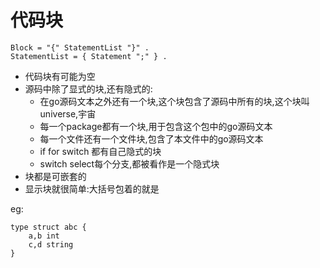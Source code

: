 # 代码块

    Block = "{" StatementList "}" .
    StatementList = { Statement ";" } .

- 代码块有可能为空
- 源码中除了显式的块,还有隐式的:
  - 在go源码文本之外还有一个块,这个块包含了源码中所有的块,这个块叫universe,宇宙
  - 每一个package都有一个块,用于包含这个包中的go源码文本
  - 每一个文件还有一个文件块,包含了本文件中的go源码文本
  - if for switch 都有自己隐式的块
  - switch select每个分支,都被看作是一个隐式块
- 块都是可嵌套的
- 显示块就很简单:大括号包着的就是

eg:

    type struct abc {
        a,b int
        c,d string
    }
